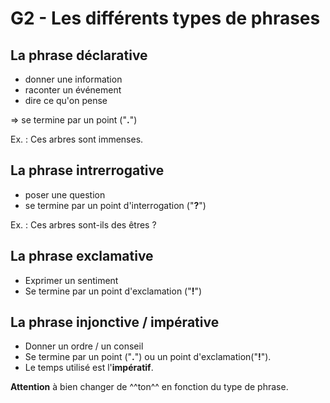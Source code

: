 # G2 - Les différents types de phrases
## La phrase déclarative
* donner une information
* raconter un événement
* dire ce qu'on pense

=> se termine par un point ("**.**")

Ex. : Ces arbres sont immenses.

## La phrase intrerrogative
* poser une question
* se termine par un point d'interrogation ("**?**")

Ex. : Ces arbres sont-ils des êtres ?

## La phrase exclamative
* Exprimer un sentiment
* Se termine par un point d'exclamation ("**!**")

## La phrase injonctive / impérative
* Donner un ordre / un conseil
* Se termine par un point ("**.**") ou un point d'exclamation("**!**").
* Le temps utilisé est l'**impératif**.


**Attention** à bien changer de ^^ton^^ en fonction du type de phrase.